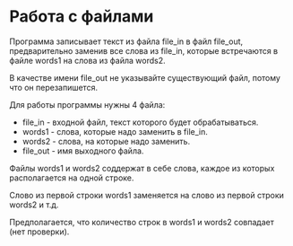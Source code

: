 <h1>Работа с файлами</h1>
<p>Программа записывает текст из файла file_in в файл file_out, предварительно заменив все слова из file_in, которые встречаются в файле words1 на слова из файла words2.</p>
<p>В качестве имени file_out не указывайте существующий файл, потому что он перезапишется.</p>
<p>Для работы программы нужны 4 файла:</p>
<ul>
    <li>file_in - входной файл, текст которого будет обрабатываться.</li>
    <li>words1 - слова, которые надо заменить в file_in.</li>
    <li>words2 - слова, на которые надо заменить.</li>
    <li>file_out - имя выходного файла.</li>
</ul>
<p>Файлы words1 и words2 соддержат в себе слова, каждое из которых располагается на одной строке.</p>
<p>Слово из первой строки words1 заменяется на слово из первой строки words2 и т.д.</p>
<p>Предполагается, что количество строк в words1 и words2 совпадает (нет проверки).</p>